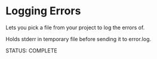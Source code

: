 # Logging Errors 

Lets you pick a file from your project to log the errors of. 

Holds stderr in temporary file before sending it to error.log. 

STATUS: COMPLETE

